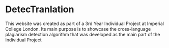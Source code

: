 # DetecTranlation

This website was created as part of a 3rd Year Individual Project at Imperial College London. Its main purpose is to showcase the cross-language plagiarism detection algorithm that was developed as the main part of the Individual Project
